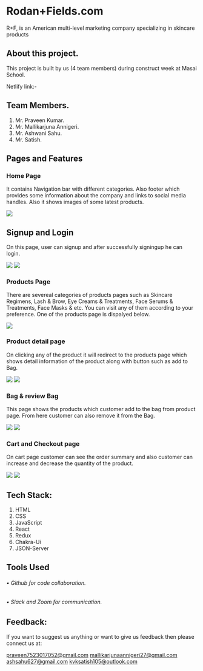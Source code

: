 # Rodan+Fields.com

<p>R+F, is an American multi-level marketing company specializing in skincare products</p>

## About this project.

<p>This project is built by us (4 team members) during construct week at Masai School.</p>
Netlify link:-

## Team Members.

1. Mr. Praveen Kumar.
2. Mr. Mallikarjuna Annigeri.
3. Mr. Ashwani Sahu.
4. Mr. Satish.

## Pages and Features

### Home Page

<p>It contains Navigation bar with different categories. Also footer which provides some information about the company and links to social media handles. Also it shows images of some latest products.</p>
<img src="./rodanandfields-clone/public/readmeimage/Screenshot1139.png" />

## Signup and Login 

<p>On this page, user can signup and after successfully signingup he can login.</p>
<img src="./rodanandfields-clone/public/readmeimage/Screenshot1147.png" />
<img src="./rodanandfields-clone/public/readmeimage/Screenshot1140.png" />

### Products Page

<p>There are severeal categories of products pages such as Skincare Regimens, Lash & Brow, Eye Creams & Treatments, Face Serums & Treatments, Face Masks & etc. You can visit any of them according to your preference. One of the products page is dispalyed below.</p>
<img src="./rodanandfields-clone/public/readmeimage/Screenshot1141.png" />

### Product detail page

<p>On clicking any of the product it will redirect to the products page which shows detail information of the product along with button such as add to Bag.</p>
<img src="./rodanandfields-clone/public/readmeimage/Screenshot1142.png" />
<img src="./rodanandfields-clone/public/readmeimage/Screenshot1143.png" />

### Bag & review Bag

<p>This page shows the products which customer add to the bag from product page. From here customer can also remove it from the Bag.</p>
<img src="./rodanandfields-clone/public/readmeimage/Screenshot1144.png" />
<img src="./rodanandfields-clone/public/readmeimage/Screenshot1145.png" />

### Cart and Checkout page

<p>On cart page customer can see the order summary and also customer can increase and decrease the quantity of the product.</p>
<img src="./rodanandfields-clone/public/readmeimage/Screenshot1146.png" />
<img src="./rodanandfields-clone/public/readmeimage/Screenshot1149.png" />

## Tech Stack:

1. HTML
2. CSS
3. JavaScript
4. React
5. Redux
6. Chakra-Ui
7. JSON-Server

## Tools Used

###### • Github for code collaboration.

###### • Slack and Zoom for communication.

## Feedback:

If you want to suggest us anything or want to give us feedback then please connect us at:

praveen7523017052@gmail.com
mallikarjunaannigeri27@gmail.com
ashsahu627@gmail.com
kvksatish105@outlook.com

